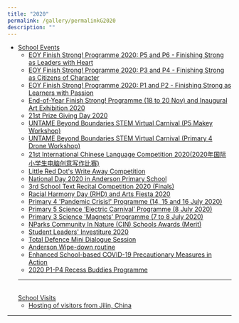 ```yaml
---
title: "2020"
permalink: /gallery/permalinkG2020
description: ""
---
```

<ul>
<li><u>School Events<br /></u>
<ul>
<li><a href="https://www.facebook.com/permalink.php?story_fbid=3491826174187735&amp;id=248457555191296" target="_blank" rel="noopener">EOY Finish Strong! Programme 2020: P5 and P6 - Finishing Strong as Leaders with Heart</a><br /></li>
<li><a href="https://www.facebook.com/permalink.php?story_fbid=3491796170857402&amp;id=248457555191296" target="_blank" rel="noopener">EOY Finish Strong! Programme 2020: P3 and P4 - Finishing Strong as Citizens of Character</a><br /></li>
<li><a href="https://www.facebook.com/permalink.php?story_fbid=3491722790864740&amp;id=248457555191296" target="_blank" rel="noopener">EOY Finish Strong! Programme 2020: P1 and P2 - Finishing Strong as Learners with Passion</a><br /></li>
<li><a href="https://www.facebook.com/permalink.php?story_fbid=3491701350866884&amp;id=248457555191296" target="_blank" rel="noopener">End-of-Year Finish Strong! Programme (18 to 20 Nov) and Inaugural Art Exhibition 2020</a><br /></li>
<li><a href="https://www.facebook.com/permalink.php?story_fbid=3490485127655173&amp;id=248457555191296" target="_blank" rel="noopener">21st Prize Giving Day 2020</a><br /></li>
<li><a href="https://www.facebook.com/permalink.php?story_fbid=3498327916870894&amp;id=248457555191296" target="_blank" rel="noopener">UNTAME Beyond Boundaries STEM Virtual Carnival (P5 Makey Workshop)</a><br /></li>
<li><a href="https://www.facebook.com/permalink.php?story_fbid=3490295414340811&amp;id=248457555191296" target="_blank" rel="noopener">UNTAME Beyond Boundaries STEM Virtual Carnival (Primary 4 Drone Workshop)</a><br /></li>
<li><a href="https://www.facebook.com/permalink.php?story_fbid=3485612994809053&amp;id=248457555191296" target="_blank" rel="noopener">21st International Chinese Language Competition 2020(2020年国际小学生电脑创意写作比赛)</a><br /></li>
<li><a href="https://www.facebook.com/media/set/?vanity=248457555191296&amp;set=a.3356063427764011" target="_blank" rel="noopener">Little Red Dot's Write Away Competition</a><br /></li>
<li><a href="https://www.facebook.com/permalink.php?story_fbid=3188589034511452&amp;id=248457555191296" target="_blank" rel="noopener">National Day 2020 in Anderson Primary School</a><br /></li>
<li><a href="https://www.facebook.com/permalink.php?story_fbid=3138707232832966&amp;id=248457555191296" target="_blank" rel="noopener">3rd School Text Recital Competition 2020 (Finals)</a><br /></li>
<li><a href="https://www.facebook.com/media/set/?vanity=248457555191296&amp;set=a.3120385257998497" target="_blank" rel="noopener">Racial Harmony Day (RHD) and Arts Fiesta 2020</a></li>
<li><a href="https://www.facebook.com/permalink.php?story_fbid=3134011899969166&amp;id=248457555191296" target="_blank" rel="noopener">Primary 4 'Pandemic Crisis!' Programme (14, 15 and 16 July 2020)</a></li>
<li><a href="https://www.facebook.com/media/set/?vanity=248457555191296&amp;set=a.3088185421218481" target="_blank" rel="noopener">Primary 5 Science &lsquo;Electric Carnival&rsquo; Programme (8 July 2020)</a></li>
<li><a href="https://www.facebook.com/media/set/?vanity=248457555191296&amp;set=a.3088685787835111" target="_blank" rel="noopener">Primary 3 Science 'Magnets' Programme (7 to 8 July 2020)</a>&nbsp;</li>
<li><a href="https://www.facebook.com/248457555191296/media_set/?set=a.3043038469066510" target="_blank" rel="noopener">NParks Community In Nature (CIN) Schools Awards (Merit)</a>&nbsp;</li>
<li><a href="https://www.facebook.com/permalink.php?story_fbid=2716840175019676&amp;id=248457555191296&amp;__xts__[0]=68.ARAzfWN4v97fWcEvyVEphbcepHwJ7kMwaOHrixRqCOgiCyuCgXE6usJLqooKzucr-Ew5o6CbmakxAbr0dhR-XVWNSMA5Ny4BU501tp_n-nt8WI18B6HzZNqmnDcM_EuQzPf8I7qw58iYXvOfCBXVTGO-Lncb1yQ-WdptFfUKXGu9QYMWINwfedt4E5Lu5MUsQ1E8ONH0U3VFG_B-fyB3vGr8Q4pn0k1kqW4G3GXTj3K9RURoXC4D-yznD39Ah9FLbtkETC2W5O4t14vVQhBgHZhLo9fIG5e0qatr8TlXRRMh2EPElv4LTywhH0qKxUPYi0nOwv4vysUVh3Yxqmn3W5L_Ew&amp;__tn__=-R" target="_blank" rel="noopener">Student Leaders' Investiture 2020</a></li>
<li><a href="https://www.facebook.com/pg/Anderson-Primary-School-Official-248457555191296/photos/?tab=album&amp;album_id=2710692838967743&amp;__xts__%5B0%5D=68.ARCCUeLDz4qRJV1fi8HK4OwSq74mKMAJ9dn32fjw7tFOEXPimR2eDj53Et9eEf_xO3KctWb3Q65F37DEEX5VNnwEogn8v5ec34KLCfJ3oxsEYgvRG08Z6duVrJ1lBriHa4BwMDNg7jrIKWnjBdzikf4EqSLA7FZRIyDkgCT4tDpFAblBP_Pu3zYmGfqePSZfhhn4u4rJ6k8xN2Y4Jg3j-MHmaZjg5qv8Q8U0RjGYgWqiiCNT-WjUzc1uem7JI87HLZZOEhJwrCnO8_atGhtrnS7FXZTZS_1gktpl_64LJIwfk0sNq3y5YG6UlAC-YNIuaEidsDieRaufOvhtHGZRtAfZzqvgKSdZF1n9S2RKJ7G1z82nny7a2NI47e57NdnC5Q1U5pAxDJhOdJe8COw17ivFkRIpwddj0NuFv2Sn5pcIh2skF-CzqeH7rEsCN9ILVD4AT9XKOe_0aLOw3WTc&amp;__tn__=-UC-R" target="_blank" rel="noopener">Total Defence Mini Dialogue Session</a></li>
<li><a href="https://www.facebook.com/248457555191296/videos/2674868145932433/?__xts__[0]=68.ARCNlsP4pUmj2BUqK_YQd5sJiSEYu_LPhmb8JskEvxTCKRj0IRgxyLfJAIfIh3HkBH89Ky9Bu6uh4yIq6LX0dEh6a74VAA9BMIvhFkIeDpRJb3EjTtG8D5bqRJXJUNyrBj2pPh8jxR73WZxSR4APl2iWWNzlb0-hmIEvboZe8P2-FodMou-S4Zy4SQKw298hYH8YSXzODvBcmHgiWdPoFneJp4in-wzbxCKbn0ai-VXtB7tEbh0kkSvBsU8rYfUi4jKUXmuWkxMTQz7IFEOzHVGe42F1WDGmGLbTPLjspdE5PtTGHF86pxPNN8m_pP9uNmwozWj2cIve74BTtJMwxElrgiNvAapaHtQ&amp;__tn__=-R" target="_blank" rel="noopener">Anderson Wipe-down routine</a></li>
<li><a href="https://www.facebook.com/permalink.php?story_fbid=2699638503406510&amp;id=248457555191296&amp;__xts__[0]=68.ARAS4IjKEBqOcf_RgeqSTwE7SeqdXhY-Sa6Rs45E3F8Mh8loGFVNfFcpyNgjmnjp-twwiG5dj7epChggK3niFPsKGvu7r2chjze3ZEdyBFmZrMoRiYN_sYOA5uWddJ4_KxdMl2T8sCNKZOOQymqli27LtrfxG0RdyD1jVquKpdHUtk1zJFwI8TqRPWFTmtl8l8jlPgs-st1zTsUcYUUUcTd29qelNO5ZoHX2sBbI8pIN_9mopQpSC5Dl3R16n3nbFeK3kLmAbIyWC73rL6JNCAVDie3ARshi7z1MiGFSwNJjflaPUb9nfYi0Z0cT6cbopCSUuGlbxjtS6CYlrwmQ40VEDg&amp;__tn__=-R" target="_blank" rel="noopener">Enhanced School-based COVID-19 Precautionary Measures in Action</a></li>
<li><a href="https://www.facebook.com/pg/Anderson-Primary-School-Official-248457555191296/photos/?tab=album&amp;album_id=2627547753948919" target="_blank" rel="noopener">2020 P1-P4 Recess Buddies Programme</a></li>
</ul>
<hr /><u><br />School Visits<br /></u>
<ul>
<li><a href="https://www.facebook.com/media/set/?set=a.2657265234310504&amp;type=3&amp;__xts__%5B0%5D=68.ARBvTOlg6aaWpv5iqgffTtsErAwQ_2kAZw-MNRTJAVFfVtnlP8TSR1gNRGIk3II-5vYMSTARjusm_hUDAEYshoYNrS1i6nwLBUxbHmDrSLGQtt4FEdAwfbMOSj6OJDbEljz0Q3NiGZ6p2JzU5QrTWvshGJu0n5HfGJRsHph7zRu9oEQvNfefItgc181RTlrbVTSJHh9pt9Gx8VqsJwLjO8MDs3Jf6UwgLtQn5SEhC1-OGx7esAVRL8hr3dgACNjMVKk69GGqfK0mOfs-elFkYdGzn14SW1fPz3NbGH32XDcLqBWt7QaSjwQVqsDmmP3Dru2NYqytA7rJ6iYiojEQBaNWkc2HYNptaNmklMNKN2rrJpEVaJPuyeDM2rTGULA3P9VwZiJXeGpuf2zwAlAGqSGXW6At9EeiUiJQpZNB7hs4BOM0bYrue7A7HNS9Td2BMNnh1eMw-3dzxm4KJDjB&amp;__tn__=-UC-R" target="_blank" rel="noopener">Hosting of visitors from Jilin, China</a></li>
</ul>
</li>
</ul>
<hr />